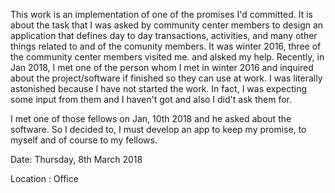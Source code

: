 This work is an implementation of one of the promises I'd committed.  It is about the task that I was asked by community center members to design an application that defines day to day transactions, activities, and many other things related to and of the comunity members. It was winter 2016, three of the community center members visited me. and alsked my help. Recently, in Jan 2018, I met one of the person whom I met in winter 2016 and inquired about the project/software if finished so they can use at work. I was literally astonished because I have not started the work. In fact, I was expecting some input from them and I haven't got and also I did't ask them for.

I met one of those fellows on Jan, 10th 2018 and he asked about the software. So I decided to, I must develop an app to keep my promise, to myself and of course to my fellows. 

Date: Thursday, 8th March 2018

Location : Office
